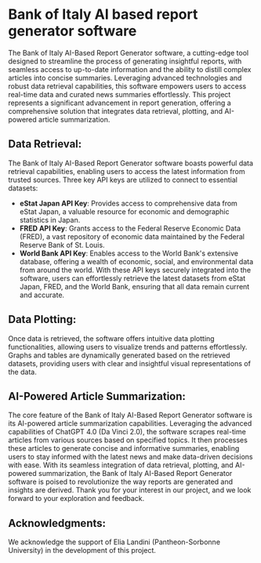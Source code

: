 # Bank of Italy AI based report generator software

The Bank of Italy AI-Based Report Generator software, a cutting-edge tool designed to streamline the process of generating insightful reports, with seamless access to up-to-date information and the ability to distill complex articles into concise summaries. Leveraging advanced technologies and robust data retrieval capabilities, this software empowers users to access real-time data and curated news summaries effortlessly. This project represents a significant advancement in report generation, offering a comprehensive solution that integrates data retrieval, plotting, and AI-powered article summarization. 


## Data Retrieval:
The Bank of Italy AI-Based Report Generator software boasts powerful data retrieval capabilities, enabling users to access the latest information from trusted sources. Three key API keys are utilized to connect to essential datasets:
- **eStat Japan API Key**: Provides access to comprehensive data from eStat Japan, a valuable resource for economic and demographic statistics in Japan.
- **FRED API Key**: Grants access to the Federal Reserve Economic Data (FRED), a vast repository of economic data maintained by the Federal Reserve Bank of St. Louis.
- **World Bank API Key**: Enables access to the World Bank's extensive database, offering a wealth of economic, social, and environmental data from around the world.
With these API keys securely integrated into the software, users can effortlessly retrieve the latest datasets from eStat Japan, FRED, and the World Bank, ensuring that all data remain current and accurate.


## Data Plotting:
Once data is retrieved, the software offers intuitive data plotting functionalities, allowing users to visualize trends and patterns effortlessly. Graphs and tables are dynamically generated based on the retrieved datasets, providing users with clear and insightful visual representations of the data.


## AI-Powered Article Summarization:
The core feature of the Bank of Italy AI-Based Report Generator software is its AI-powered article summarization capabilities. Leveraging the advanced capabilities of ChatGPT 4.0 (Da Vinci 2.0), the software scrapes real-time articles from various sources based on specified topics. It then processes these articles to generate concise and informative summaries, enabling users to stay informed with the latest news and make data-driven decisions with ease. With its seamless integration of data retrieval, plotting, and AI-powered summarization, the Bank of Italy AI-Based Report Generator software is poised to revolutionize the way reports are generated and insights are derived. Thank you for your interest in our project, and we look forward to your exploration and feedback.

## Acknowledgments:
We acknowledge the support of Elia Landini (Pantheon-Sorbonne University) in the development of this project.
